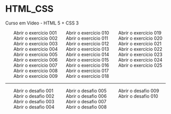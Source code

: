 # HTML_CSS
 Curso em Vídeo - HTML 5 + CSS 3

<style>
    a {
        text-decoration: none;
        transition-duration: 0.33s;
        padding: 2px;
    }
    a:visited {
        color: #ff0000;
    }
    a:hover {
        color: #ffffff;
        background-color: #368411;
        text-decoration: none;
    }
    ul {
        columns: 3;
         list-style-type: none;
    }
</style>

<ul>
    <li><a href="https://silsl.github.io/HTML_CSS/EXERCICIOS/001/">Abrir o exercício 001</a></li>
    <li><a href="https://silsl.github.io/HTML_CSS/EXERCICIOS/002/">Abrir o exercício 002</a></li>
    <li><a href="https://silsl.github.io/HTML_CSS/EXERCICIOS/003/">Abrir o exercício 003</a></li>
    <li><a href="https://silsl.github.io/HTML_CSS/EXERCICIOS/004/">Abrir o exercício 004</a></li>
    <li><a href="https://silsl.github.io/HTML_CSS/EXERCICIOS/005/">Abrir o exercício 005</a></li>
    <li><a href="https://silsl.github.io/HTML_CSS/EXERCICIOS/006/">Abrir o exercício 006</a></li>
    <li><a href="https://silsl.github.io/HTML_CSS/EXERCICIOS/007/">Abrir o exercício 007</a></li>
    <li><a href="https://silsl.github.io/HTML_CSS/EXERCICIOS/008/">Abrir o exercício 008</a></li>
    <li><a href="https://silsl.github.io/HTML_CSS/EXERCICIOS/009/">Abrir o exercício 009</a></li>
    <li><a href="https://silsl.github.io/HTML_CSS/EXERCICIOS/010/">Abrir o exercício 010</a></li>
    <li><a href="https://silsl.github.io/HTML_CSS/EXERCICIOS/011/">Abrir o exercício 011</a></li>
    <li><a href="https://silsl.github.io/HTML_CSS/EXERCICIOS/012/">Abrir o exercício 012</a></li>
    <li><a href="https://silsl.github.io/HTML_CSS/EXERCICIOS/013/">Abrir o exercício 013</a></li>
    <li><a href="https://silsl.github.io/HTML_CSS/EXERCICIOS/014/">Abrir o exercício 014</a></li>
    <li><a href="https://silsl.github.io/HTML_CSS/EXERCICIOS/015/">Abrir o exercício 015</a></li>
    <li><a href="https://silsl.github.io/HTML_CSS/EXERCICIOS/016/">Abrir o exercício 016</a></li>
    <li><a href="https://silsl.github.io/HTML_CSS/EXERCICIOS/017/">Abrir o exercício 017</a></li>
    <li><a href="https://silsl.github.io/HTML_CSS/EXERCICIOS/018/">Abrir o exercício 018</a></li>
    <li><a href="https://silsl.github.io/HTML_CSS/EXERCICIOS/019/">Abrir o exercício 019</a></li>
    <li><a href="https://silsl.github.io/HTML_CSS/EXERCICIOS/020/">Abrir o exercício 020</a></li>
    <li><a href="https://silsl.github.io/HTML_CSS/EXERCICIOS/021/">Abrir o exercício 021</a></li>
    <li><a href="https://silsl.github.io/HTML_CSS/EXERCICIOS/022/">Abrir o exercício 022</a></li>
    <li><a href="https://silsl.github.io/HTML_CSS/EXERCICIOS/023/">Abrir o exercício 023</a></li>
    <li><a href="https://silsl.github.io/HTML_CSS/EXERCICIOS/024/">Abrir o exercício 024</a></li>
    <li><a href="https://silsl.github.io/HTML_CSS/EXERCICIOS/025/">Abrir o exercício 025</a></li>
</ul>
<hr>
<ul>
    <li><a href="https://silsl.github.io/HTML_CSS/EXERCICIOS/d001/">Abrir o desafio 001</a></li>
    <li><a href="https://silsl.github.io/HTML_CSS/EXERCICIOS/d002/">Abrir o desafio 002</a></li>
    <li><a href="https://silsl.github.io/HTML_CSS/EXERCICIOS/d003/">Abrir o desafio 003</a></li>
    <li><a href="https://silsl.github.io/HTML_CSS/EXERCICIOS/d004/">Abrir o desafio 004</a></li>
    <li><a href="https://silsl.github.io/HTML_CSS/EXERCICIOS/d005/">Abrir o desafio 005</a></li>
    <li><a href="https://silsl.github.io/HTML_CSS/EXERCICIOS/d006/">Abrir o desafio 006</a></li>
    <li><a href="https://silsl.github.io/HTML_CSS/EXERCICIOS/d007/">Abrir o desafio 007</a></li>
    <li><a href="https://silsl.github.io/HTML_CSS/EXERCICIOS/d008/">Abrir o desafio 008</a></li>
    <li><a href="https://silsl.github.io/HTML_CSS/EXERCICIOS/d009/">Abrir o desafio 009</a></li>
    <li><a href="https://silsl.github.io/HTML_CSS/EXERCICIOS/d010/">Abrir o desafio 010</a></li>
</ul>